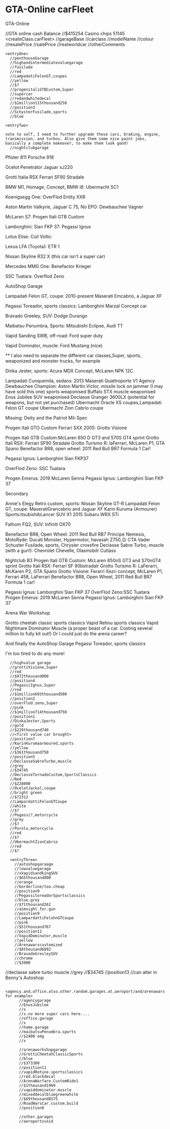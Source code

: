 # GTA-Online carFleet
GTA-Online

//GTA online cash Balance
//$415254
Casino chips
51145
<createClass.carFleet>
//garageBase
  //carclass
  //modelName
  //colour
  //resalePrice
  //salePrice
  //realworldcar
  //otherComments

    <entryOne>
      //penthouseGarage
      //highandintermediatevaluegarage
      //fusilade
      //red
      //LampadatiFelonGT,coupes
      //yellow
      //$?
      //progenitaliGTBCustom,Super
      //supercar
      //redandwhitedecal
      //$1million115thousand250
      //position3
      //SchysterFusilade,sports
      //blue
  
    <entryTwo>
    
    note to self, I need to further upgrade these cars, braking, engine, transmission, and turbos. Also give them some nice paint jobs, basically a complete makeover, to make them look good!
      //nightclubgarage
Pfister 811
Porsche 918

Ocelot Penetrator
Jaguar xJ220

Grotti Italia RSX
Ferrari SF90 Stradale

BMW M1, Homage, Concept, BMW i8: Ubermacht SC1

Koenigsegg One: OverFlod Entity XXR

Aston Martin Valkyrie, Jaguar C 75, No EPO: Dewbauchee Vagner

McLaren S7: Progen Itali GTB Custom

Lamborghini: Sian FKP 37: Pegassi Ignus

Lotus Elise: Coil Voltic

Lexus LFA (Toyota): ETR 1

Nissan Skyline R32 X (this car isn't a super car)

Mercedes MMG One: Benefactor Krieger

SSC Tuatara: Overflod Zeno

AutoShop Garage

Lampadati Felon GT, coupe: 2010-present Maserati Emcabrio, a Jaguar XF

Pegassi Toreador, sports classics: Lamborghini Marzal Concept car

Bravado Greeley, SUV: Dodge Durango

Maibatsu Penumbra, Sports: Mitsubishi Eclipse, Audi TT

Vapid Sanding SWB, off-road: Ford super duty

Vapid Dominator, muscle: Ford Mustang (nice)

** I also need to separate the different car classes,Super, sports, weaponized and monster trucks, for example

Dinka Jester, sports: Acura MDX Concept, McLaren NPK 12C

Lampadati Cunquemila, sedans: 2013 Maserati Quattroporte V1
Agency
Dewbauchee Champion: Aston Martin Victor, missile lock on jammer (I may have sold this one) sports weaponised
Buffalo STX muscle weaponised
Enus Jubilee SUV weaponised
Declasse Granger 3600LX (potential for weapons, but not yet purchased)
Ubermacht Oracle XS coupes,Lampadati Felon GT coupe
Ubermacht Zion Cabrio coupe

Missing:
Deity
and the Patriot Mil-Spec


Progen Itali GTO Custom
Ferrari SXX 2005: Grotto Visione

Progen Itali GTB Custom:McLaren 650 D GT3 and 570S GT4 sprint
Grotto Itali RSX: Ferrari SF90 Stradale
Grotto Turismo R: laFerrari, McLaren P1, GTA Spano
Benefactor BR8, open wheel: 2011 Red Bull BR7 Formula 1 Car!

Pegassi Ignus: Lamborghini Sian FKP37

OverFlod Zeno: SSC Tuatara

Progen Emerus: 2019 McLaren Senna
Pegassi Ignus: Lamborghini Sian FKP 37

Secondary

Annie's Elegy Retro custom, sports: Nissan Skyline GT-R
Lampadati Felon GT, coupe: MaseratiGrancabrio and Jaguar XF
Karin Kuruma (Armourer) Sports:itsubishibLancer SUV X1
    2015 Subaru WRX STi

Fathom FQ2, SUV: Infiniti OX70

Benefactor BR8, Open Wheel: 2011 Red Bull RB7
Principe Nemesis, MotoRyde: Ducati Monster, Hypermotor, havasah Z750,😉 CTA Vader
Schuster Fusilade, sports, Chrysler crossfire
Declasse Sabre Turbo, muscle (with a gun!): Chevrolet Chevelle, Olasmobilr Cutlass


Nightclub B3
Progen Itali GTB Custom: McLaren 650nS GT3 and S70nGT4 sprint
Grotto Itali RSX: Ferrari SF 90bstradalr
Grotto Turismo R: LaFerarri, McKaren P2, GTA Spano
Grotto Visione: Ferarri Xezri concept, McLaren P1, Ferrari 458, LaFerrari
Benefactor BR8, Open Wheel, 2011 Red Bull BR7 Formula 1 car!

Pegassi Ignus: Lamborghini Sian FKP 37
OverFlod Zeno:SSC Tuatara
Progen Emerus: 2019 McLaren Senna
Pegassi Ignus: Lamborghini Sian FKP 37

Arena War Workshop

Grotto cheetah classic sports classics
Vapid Retinu sports classics
Vapid Nightmare Dominator Muscle (a proper beast of a car. Costing several million to fully kit out!)
    Or I could just do the arena career?

And finally the AutoShop Garage
Pegassi Toreador, sports classics

I'm too tired to do any more!

      //highvalue garage
      //grottiVisione,Super
      //red
      //$972thousand000
      //position4
      //PegassiIgnus,Super
      //red
      //$1million693thousand500
      //position2
      //overFlod.zeno,Super
      //pink
      //$1million714thousand750
      //position1
      //DinkaJester,Sports
      //gold
      //$229thousand740
      //<first value car brought>
      //position7  
      //KarinKurumaarmoured,sports
      //yellow
      //$361thousand750
      //position5
      //DeclasseSabreTurbo,muscle
      //grey
      //$34745
      //DeclasseTornadoCustom,SportsClassics
      //Red
      //$228000
      //OcelotJackal,coupe
      //bright green
      //$72312
      //LampardattiFelonGTCoupe
      //white
      //$?
      //Pegassi?,motorcycle
      //grey
      //$?
      //Porolo,motorcycle
      //red
      //$?
      //UbermachtZionCabrio
      //red
      //$?
      
      <entryThree>
        //autoshopgaraage
        //lowvaluegarage
        //xVapidsandkingSUV
        //$65thousand800
        //orange
        //borderline/too.cheap
        //position9
        //PegassitoreadorSportsclassics
        //blue.grey
        //$71thousand262
        //aimsight.for.gun
        //position9
        //LampardattiFelohnGTCoupe
        //pink
        //$51thousand767
        //position11
        //VapidDominator,muscle
        //yellow
        //Arenawarscustomized
        //$8thousand6892
        //BravadoGresleySUV
        //chrome
        //$3900
//declasse sabre turbo muscle
//grey
//$34745
//position13
//can alter in Benny's Autoshop
        
        <agency.and.office.also.other.random.garages.at.aeroport/and/arenawars for example>
          //agencygarage
          //EnusJubilee
          //x
          //x.no more super cars here....
          //office.garage
          //x
          //home.garage
          //maibatsuPenumbra.sports
          //$2400 omg
          //x
          
          //arenaworkshopgarage
          //GrottiCheetahClassicSports
          //blue
          //$373300
          //position11
          //vapidRetune.sportsclassics
          //red.blackdecal
          //ArenaWarfare.CustomRide1
          //$1thousand1969
          //vapiddominator.muscle
          //mixeddecalbluegreenwhite
          //$69thousand8575
          //RoadWarsCar.custom.build
          //position8
          
          //other.garages
          //aeroportxvoid
          
